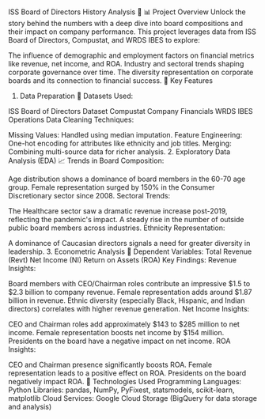 ISS Board of Directors History Analysis 🚀
📊 Project Overview
Unlock the story behind the numbers with a deep dive into board compositions and their impact on company performance. This project leverages data from ISS Board of Directors, Compustat, and WRDS IBES to explore:

The influence of demographic and employment factors on financial metrics like revenue, net income, and ROA.
Industry and sectoral trends shaping corporate governance over time.
The diversity representation on corporate boards and its connection to financial success.
🔑 Key Features
1. Data Preparation 🔄
Datasets Used:

ISS Board of Directors Dataset
Compustat Company Financials
WRDS IBES Operations
Data Cleaning Techniques:

Missing Values: Handled using median imputation.
Feature Engineering: One-hot encoding for attributes like ethnicity and job titles.
Merging: Combining multi-source data for richer analysis.
2. Exploratory Data Analysis (EDA) 📈
Trends in Board Composition:

Age distribution shows a dominance of board members in the 60-70 age group.
Female representation surged by 150% in the Consumer Discretionary sector since 2008.
Sectoral Trends:

The Healthcare sector saw a dramatic revenue increase post-2019, reflecting the pandemic's impact.
A steady rise in the number of outside public board members across industries.
Ethnicity Representation:

A dominance of Caucasian directors signals a need for greater diversity in leadership.
3. Econometric Analysis 🧮
Dependent Variables:
Total Revenue (Revt)
Net Income (NI)
Return on Assets (ROA)
Key Findings:
Revenue Insights:

Board members with CEO/Chairman roles contribute an impressive $1.5 to $2.3 billion to company revenue.
Female representation adds around $1.87 billion in revenue.
Ethnic diversity (especially Black, Hispanic, and Indian directors) correlates with higher revenue generation.
Net Income Insights:

CEO and Chairman roles add approximately $143 to $285 million to net income.
Female representation boosts net income by $154 million.
Presidents on the board have a negative impact on net income.
ROA Insights:

CEO and Chairman presence significantly boosts ROA.
Female representation leads to a positive effect on ROA.
Presidents on the board negatively impact ROA.
🔧 Technologies Used
Programming Languages: Python
Libraries: pandas, NumPy, PyFixest, statsmodels, scikit-learn, matplotlib
Cloud Services: Google Cloud Storage (BigQuery for data storage and analysis)
